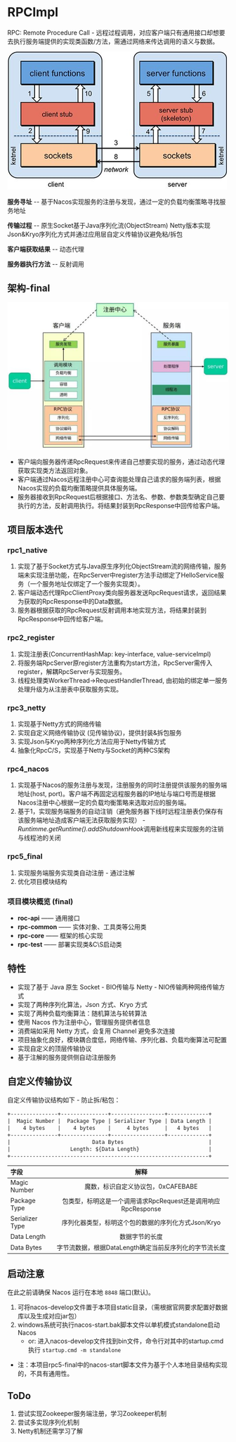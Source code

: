 # RPCImpl

RPC: Remote Procedure Call - 远程过程调用，对应客户端只有通用接口却想要去执行服务端提供的实现类函数/方法，需通过网络来传达调用的语义与数据。

![RpcStructure2](.\static\RpcStructure2.jpg)

**服务寻址** -- 基于Nacos实现服务的注册与发现，通过一定的负载均衡策略寻找服务地址

**传输过程** -- 原生Socket基于Java序列化流(ObjectStream) Netty版本实现Json&Kryo序列化方式并通过应用层自定义传输协议避免粘/拆包

**客户端获取结果** -- 动态代理

**服务器执行方法** -- 反射调用

## 架构-final

![rpc_structure](.\static\rpc_structure.png)

- 客户端向服务器传递RpcRequest来传递自己想要实现的服务，通过动态代理获取实现类方法返回对象。
- 客户端通过Nacos远程注册中心可查询能处理自己请求的服务端列表，根据Nacos实现的负载均衡策略提供具体服务端。
- 服务器接收到RpcRequest后根据接口、方法名、参数、参数类型确定自己要执行的方法，反射调用执行。将结果封装到RpcResponse中回传给客户端。

## 项目版本迭代

### rpc1_native

1. 实现了基于Socket方式与Java原生序列化ObjectStream流的网络传输，服务端未实现注册功能，在RpcServer中register方法手动绑定了HelloService服务（一个服务地址仅绑定了一个服务实现类）。
2. 客户端动态代理RpcClientProxy类向服务器发送RpcRequest请求，返回结果为获取的RpcResponse中的Data数据。
3. 服务器根据获取的RpcRequest反射调用本地实现方法，将结果封装到RpcResponse中回传给客户端。

### rpc2_register

1. 实现注册表(ConcurrentHashMap: key-interface, value-serviceImpl)
2. 将服务端RpcServer原register方法重构为start方法，RpcServer需传入register，解耦RpcServer与实现服务。 
3. 线程处理类WorkerThread->RequestHandlerThread, 由初始的绑定单一服务处理升级为从注册表中获取服务实现。

### rpc3_netty

1. 实现基于Netty方式的网络传输
2. 实现自定义网络传输协议 (见传输协议)，提供封装&拆包服务
3. 实现Json与Kryo两种序列化方法应用于Netty传输方式
4. 抽象化RpcC/S，实现基于Netty与Socket的两种CS架构

### rpc4_nacos

1. 实现基于Nacos的服务注册与发现，注册服务的同时注册提供该服务的服务端地址(host, port)。客户端不再固定远程服务器的IP地址与端口号而是根据Nacos注册中心根据一定的负载均衡策略来选取对应的服务端。
2. 基于1，实现服务端服务的自动注销（避免服务器下线时远程注册表仍保存有该服务端地址造成客户端无法获取服务实现） - *Runtimme.getRuntime().addShutdownHook*调用新线程来实现服务的注销与线程池的关闭

### rpc5_final

1. 实现服务端服务实现类自动注册 - 通过注解
2. 优化项目模块结构

### 项目模块概览 (final)

- **roc-api**	——	通用接口
- **rpc-common**	——	实体对象、工具类等公用类
- **rpc-core**	——	框架的核心实现
- **rpc-test**	——	部署实现类&C\S启动类

## 特性

- 实现了基于 Java 原生 Socket - BIO传输与 Netty - NIO传输两种网络传输方式
- 实现了两种序列化算法，Json 方式、Kryo 方式
- 实现了两种负载均衡算法：随机算法与轮转算法
- 使用 Nacos 作为注册中心，管理服务提供者信息
- 消费端如采用 Netty 方式，会复用 Channel 避免多次连接
- 项目抽象化良好，模块耦合度低，网络传输、序列化器、负载均衡算法可配置
- 实现自定义的顶层传输协议
- 基于注解的服务提供侧自动注册服务

## 自定义传输协议

自定义传输协议结构如下 - 防止拆/粘包：

```
+---------------+---------------+-----------------+-------------+
|  Magic Number |  Package Type | Serializer Type | Data Length |
|    4 bytes    |    4 bytes    |     4 bytes     |   4 bytes   |
+---------------+---------------+-----------------+-------------+
|                          Data Bytes                           |
|                   Length: ${Data Length}                      |
+---------------------------------------------------------------+
```

| 字段            |                             解释                             |
| :-------------- | :----------------------------------------------------------: |
| Magic Number    |              魔数，标识自定义协议包，0xCAFEBABE              |
| Package Type    | 包类型，标明这是一个调用请求RpcRequest还是调用响应RpcResponse |
| Serializer Type |     序列化器类型，标明这个包的数据的序列化方式Json/Kryo      |
| Data Length     |                        数据字节的长度                        |
| Data Bytes      |    字节流数据，根据DataLength确定当前反序列化的字节流长度    |

## 启动注意

在此之前请确保 Nacos 运行在本地 `8848` 端口(默认)。

1. 可将nacos-develop文件置于本项目static目录，（需根据官网要求配置好数据库以及生成对应jar包）
2. windows系统可执行nacos-start.bak脚本文件以单机模式standalone启动Nacos
   - or: 进入nacos-develop文件找到bin文件，命令行对其中的startup.cmd执行 `startup.cmd -m standalone`

- 注：本项目rpc5-final中的nacos-start脚本文件为基于个人本地目录结构实现的，不具有通用性。

## ToDo

1. 尝试实现Zookeeper服务端注册，学习Zookeeper机制
2. 尝试多实现序列化机制
3. Netty机制还需学习了解